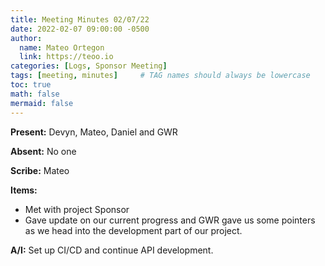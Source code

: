 ```yaml
---
title: Meeting Minutes 02/07/22
date: 2022-02-07 09:00:00 -0500
author:
  name: Mateo Ortegon
  link: https://teoo.io
categories: [Logs, Sponsor Meeting]
tags: [meeting, minutes]     # TAG names should always be lowercase
toc: true
math: false
mermaid: false
---
```

**Present:** Devyn, Mateo, Daniel and GWR

**Absent:** No one

**Scribe:** Mateo

**Items:**
- Met with project Sponsor
- Gave update on our current progress and GWR gave us some pointers as we head into the development part of our project.

**A/I:** Set up CI/CD and continue API development.
